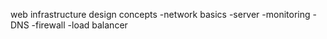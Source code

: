 web infrastructure design
concepts 
-network basics
-server
-monitoring
-DNS
-firewall
-load balancer